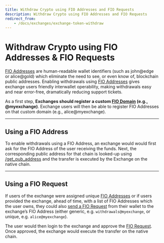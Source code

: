 ```yaml
---
title: Withdraw Crypto using FIO Addresses and FIO Requests
description: Withdraw Crypto using FIO Addresses and FIO Requests
redirect_from:
    - /docs/exchanges/exchange-token-withdraw
---
```


# Withdraw Crypto using FIO Addresses & FIO Requests

[FIO Addresses]({{site.baseurl}}/docs/fio-protocol/fio-address) are human-readable wallet identifiers (such as john@edge or alice@gold) which eliminate the need to see, or even know of, blockchain public addresses. Enabling withdrawals using [FIO Addresses]({{site.baseurl}}/docs/fio-protocol/fio-address) gives exchange users friendly interwallet operability, making withdrawals easy and near error-free, dramatically reducing support tickets.

As a first step, **Exchanges should register a custom [FIO Domain]({{site.baseurl}}/docs/fio-protocol/fio-address#fio-domains) (e.g., @myexchange)**. Exchange users will then be able to register FIO Addresses on that custom domain (e.g., alice@myexchange).

---
## Using a FIO Address

To enable withdrawals using a FIO Address, an exchange would would first ask for the FIO Address of the user receiving the funds. Next, the corresponding public address for that chain is looked-up using [/get_pub_address]({{site.baseurl}}/pages/api/fio-api/#post-/get_pub_address) and the transfer is executed by the Exchange on the native chain.

---
## Using a FIO Request

If users of the exchange were assigned unique [FIO Addresses]({{site.baseurl}}/docs/fio-protocol/fio-address) or if users provided the exchange, ahead of time, with a list of FIO Addresses which the user owns, they could also [send a FIO Request]({{site.baseurl}}/docs/how-to/fio-request) from their wallet to the exchange’s FIO Address (either generic, e.g. `withdrawals@myexchange`, or unique, e.g. `alice@myexchange`).

The user would then login to the exchange and approve the [FIO Request]({{site.baseurl}}/docs/how-to/fio-request). Once approved, the exchange would execute the transfer on the native chain.
